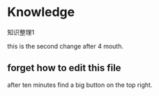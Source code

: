 # Knowledge

知识整理1

this is the second change after 4 mouth.

## forget how to edit this file

after ten minutes find a big button on the top right.
